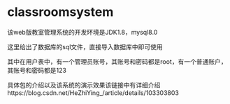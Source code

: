 # classroomsystem

该web版教室管理系统的开发环境是JDK1.8，mysql8.0

这里给出了数据库的sql文件，直接导入数据库中即可使用

其中在用户表中，有一个管理员账号，其账号和密码都是root，有一个普通账户，其账号和密码都是123

具体包的介绍以及该系统的演示效果该链接中有详细介绍https://blog.csdn.net/HeZhiYing_/article/details/103303803
